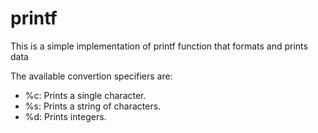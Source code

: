 # printf
This is a simple implementation of printf function that formats and prints data

The available convertion specifiers are:
+ %c: Prints a single character.
+ %s: Prints a string of characters.
+ %d: Prints integers.
